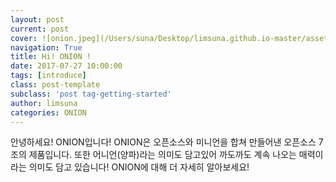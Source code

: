 ```yaml
---
layout: post
current: post
cover: ![onion.jpeg](/Users/suna/Desktop/limsuna.github.io-master/assets/images/onion.jpeg)
navigation: True
title: Hi! ONION !
date: 2017-07-27 10:00:00
tags: [introduce]
class: post-template
subclass: 'post tag-getting-started'
author: limsuna
categories: ONION
---
```


안녕하세요! ONION입니다!
ONION은 오픈소스와 미니언을 합쳐 만들어낸 오픈소스 7조의 제품입니다.
또한 어니언(양파)라는 의미도 담고있어 까도까도 계속 나오는 매력이라는 의미도 담고 있습니다!
ONION에 대해 더 자세히 알아보세요!
